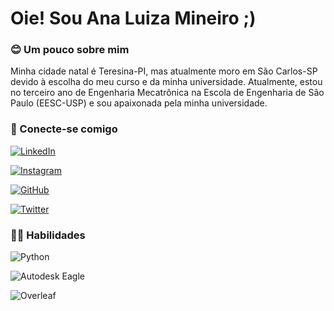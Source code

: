 
# Oie! Sou Ana Luiza Mineiro ;)

### 😊 Um pouco sobre mim
Minha cidade natal é Teresina-PI, mas atualmente moro em São Carlos-SP devido à escolha do meu curso e da minha universidade. Atualmente, estou no terceiro ano de Engenharia Mecatrônica na Escola de Engenharia de São Paulo (EESC-USP) e sou apaixonada pela minha universidade.

### 🤝 Conecte-se comigo
[![LinkedIn](https://img.shields.io/badge/LinkedIn-000?style=for-the-badge&logo=linkedin&logoColor=0E76A8)](https://www.linkedin.com/in/ana-luiza-soares-mineiro-rocha-ba2879234/) 

[![Instagram](https://img.shields.io/badge/Instagram-000?style=for-the-badge&logo=instagram)](https://www.instagram.com/analuizamineiro/?hl=pt/)

[![GitHub](https://img.shields.io/badge/GitHub-123?style=for-the-badge&logo=github&logoColor=0E76A8)](https://github.com/analuizamineiro) 

[![Twitter](https://img.shields.io/badge/Twitter-123?style=for-the-badge&logo=twitter)](https://twitter.com/aninhamineiro)


### 👩‍💻 Habilidades
![Python](https://img.shields.io/badge/Python-000?style=for-the-badge&logo=python)

![Autodesk Eagle](https://img.shields.io/badge/Autodesk_Eagle-000?style=for-the-badge&logo=autodesk)

![Overleaf](https://img.shields.io/badge/Overleaf-000?style=for-the-badge&logo=overleaf)











